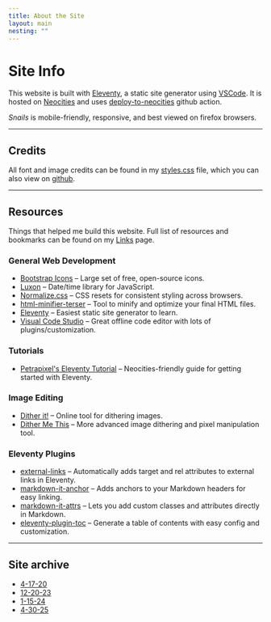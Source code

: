 ```yaml
---
title: About the Site
layout: main
nesting: ""
---
```


# Site Info

This website is built with [Eleventy](https://www.11ty.dev/), a static site generator using [VSCode](https://code.visualstudio.com/). It is hosted on [Neocities](https://neocities.org/site/snails) and uses [deploy-to-neocities](https://deploy-to-neocities.neocities.org/) github action.

*Snails* is mobile-friendly, responsive, and best viewed on firefox browsers.

---

## Credits

All font and image credits can be found in my [styles.css](css/styles.css) file, which you can also view on [github](https://github.com/strawberrysnails/neocities-snails).

---

## Resources
Things that helped me build this website. Full list of resources and bookmarks can be found on my [Links](/links) page. 

### General Web Development

- [Bootstrap Icons](https://icons.getbootstrap.com/) – Large set of free, open-source icons.
- [Luxon](https://moment.github.io/luxon/) – Date/time library for JavaScript.
- [Normalize.css](https://necolas.github.io/normalize.css/) – CSS resets for consistent styling across browsers.
- [html-minifier-terser](https://github.com/terser/html-minifier-terser) – Tool to minify and optimize your final HTML files.
- [Eleventy](https://www.11ty.dev/) – Easiest static site generator to learn.
- [Visual Code Studio](https://code.visualstudio.com/) – Great offline code editor with lots of plugins/customization.

### Tutorials 

- [Petrapixel's Eleventy Tutorial](https://petrapixel.neocities.org/coding/eleventy-tutorial) – Neocities-friendly guide for getting started with Eleventy.

### Image Editing

- [Dither it!](https://ditherit.com/) – Online tool for dithering images.
- [Dither Me This](https://doodad.dev/dither-me-this/) – More advanced image dithering and pixel manipulation tool.

### Eleventy Plugins

- [external-links](https://www.npmjs.com/package/@sardine/eleventy-plugin-external-links) – Automatically adds target and rel attributes to external links in Eleventy.
- [markdown-it-anchor](https://github.com/valeriangalliat/markdown-it-anchor) – Adds anchors to your Markdown headers for easy linking.
- [markdown-it-attrs](https://github.com/arve0/markdown-it-attrs) – Lets you add custom classes and attributes directly in Markdown.
- [eleventy-plugin-toc](https://github.com/uncenter/eleventy-plugin-toc) – Generate a table of contents with easy config and customization.

---

## Site archive

- [4-17-20](/archives/4-17-20)
- [12-20-23](/archives/12-20-23)
- [1-15-24](/archives/1-15-24)
- [4-30-25](/archives/4-30-25)
